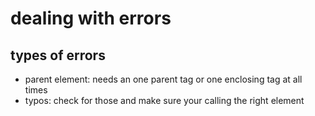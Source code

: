 # dealing with errors
## types of errors
- parent element: needs an one parent tag or one enclosing tag at all times
- typos: check for those and make sure your calling the right element